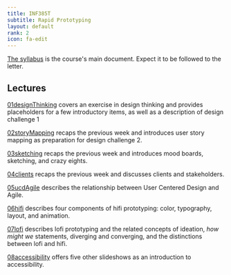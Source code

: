 ```yaml
---
title: INF385T
subtitle: Rapid Prototyping
layout: default
rank: 2
icon: fa-edit
---
```



[The syllabus](/rapidproto/syllabus.pdf) is the course's main document. Expect it to be followed to the letter.

## Lectures

[01designThinking](/rapidproto/01designThinking/index.html) covers an exercise in design thinking and provides placeholders for a few introductory items, as well as a description of design challenge 1

[02storyMapping](/rapidproto/02storyMapping/index.html) recaps the previous week and introduces user story mapping as preparation for design challenge 2.

[03sketching](/rapidproto/03sketching/index.html) recaps the previous week and introduces mood boards, sketching, and crazy eights.

[04clients](/rapidproto/04clients/index.html) recaps the previous week and discusses clients and stakeholders.

[05ucdAgile](/rapidproto/05ucdAgile/index.html) describes the relationship between User Centered Design and Agile.

[06hifi](/rapidproto/06hifi/index.html) describes four components of hifi prototyping: color, typography, layout, and animation.

[07lofi](/rapidproto/07lofi/index.html) describes lofi prototyping and the related concepts of ideation, *how might we* statements, diverging and converging, and the distinctions between lofi and hifi.

[08accessibility](/rapidproto/08accessibility/index.html) offers five other slideshows as an introduction to accessibility.


